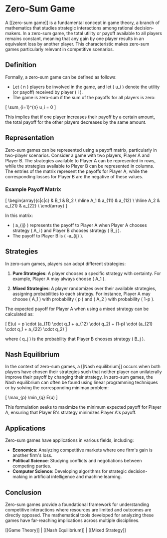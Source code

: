 
# Zero-Sum Game

A [[zero-sum game]] is a fundamental concept in game theory, a branch of mathematics that studies strategic interactions among rational decision-makers. In a zero-sum game, the total utility or payoff available to all players remains constant, meaning that any gain by one player results in an equivalent loss by another player. This characteristic makes zero-sum games particularly relevant in competitive scenarios.

## Definition

Formally, a zero-sum game can be defined as follows:

- Let \( n \) players be involved in the game, and let \( u_i \) denote the utility (or payoff) received by player \( i \).
- The game is zero-sum if the sum of the payoffs for all players is zero:

\[
\sum_{i=1}^{n} u_i = 0
\]

This implies that if one player increases their payoff by a certain amount, the total payoff for the other players decreases by the same amount.

## Representation

Zero-sum games can be represented using a payoff matrix, particularly in two-player scenarios. Consider a game with two players, Player A and Player B. The strategies available to Player A can be represented in rows, while the strategies available to Player B can be represented in columns. The entries of the matrix represent the payoffs for Player A, while the corresponding losses for Player B are the negative of these values.

### Example Payoff Matrix

\[
\begin{array}{c|c|c}
 & B_1 & B_2 \\
\hline
A_1 & a_{11} & a_{12} \\
\hline
A_2 & a_{21} & a_{22} \\
\end{array}
\]

In this matrix:
- \( a_{ij} \) represents the payoff to Player A when Player A chooses strategy \( A_i \) and Player B chooses strategy \( B_j \).
- The payoff to Player B is \( -a_{ij} \).

## Strategies

In zero-sum games, players can adopt different strategies:

1. **Pure Strategies**: A player chooses a specific strategy with certainty. For example, Player A may always choose \( A_1 \).

2. **Mixed Strategies**: A player randomizes over their available strategies, assigning probabilities to each strategy. For instance, Player A may choose \( A_1 \) with probability \( p \) and \( A_2 \) with probability \( 1-p \).

The expected payoff for Player A when using a mixed strategy can be calculated as:

\[
E(u) = p \cdot (a_{11} \cdot q_1 + a_{12} \cdot q_2) + (1-p) \cdot (a_{21} \cdot q_1 + a_{22} \cdot q_2)
\]

where \( q_j \) is the probability that Player B chooses strategy \( B_j \).

## Nash Equilibrium

In the context of zero-sum games, a [[Nash equilibrium]] occurs when both players have chosen their strategies such that neither player can unilaterally improve their payoff by changing their strategy. In zero-sum games, the Nash equilibrium can often be found using linear programming techniques or by solving the corresponding minimax problem:

\[
\max_{p} \min_{q} E(u)
\]

This formulation seeks to maximize the minimum expected payoff for Player A, ensuring that Player B's strategy minimizes Player A's payoff.

## Applications

Zero-sum games have applications in various fields, including:

- **Economics**: Analyzing competitive markets where one firm's gain is another firm's loss.
- **Political Science**: Studying conflicts and negotiations between competing parties.
- **Computer Science**: Developing algorithms for strategic decision-making in artificial intelligence and machine learning.

## Conclusion

Zero-sum games provide a foundational framework for understanding competitive interactions where resources are limited and outcomes are directly opposed. The mathematical tools developed for analyzing these games have far-reaching implications across multiple disciplines.

[[Game Theory]] | [[Nash Equilibrium]] | [[Mixed Strategy]]
